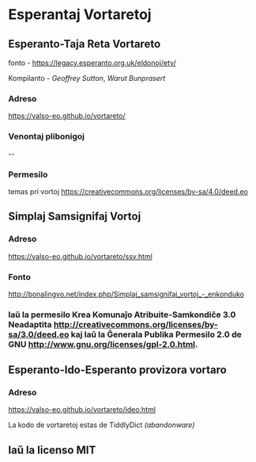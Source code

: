 # Esperantaj Vortaretoj

## Esperanto-Taja Reta Vortareto
fonto - https://legacy.esperanto.org.uk/eldonoj/etv/

Kompilanto - _Geoffrey Sutton_, _Warut Bunprasert_
### Adreso
https://valso-eo.github.io/vortareto/
### Venontaj plibonigoj
--
### Permesilo
temas pri vortoj
https://creativecommons.org/licenses/by-sa/4.0/deed.eo

## Simplaj Samsignifaj Vortoj
### Adreso 
https://valso-eo.github.io/vortareto/ssv.html
### Fonto 
http://bonalingvo.net/index.php/Simplaj_samsignifaj_vortoj_-_enkonduko

### laŭ la permesilo Krea Komunaĵo Atribuite-Samkondiĉe 3.0 Neadaptita <http://creativecommons.org/licenses/by-sa/3.0/deed.eo> kaj laŭ la Ĝenerala Publika Permesilo 2.0 de GNU <http://www.gnu.org/licenses/gpl-2.0.html>.

## Esperanto-Ido-Esperanto provizora vortaro
### Adreso
https://valso-eo.github.io/vortareto/ideo.html


La kodo de vortaretoj estas de TiddlyDict *(abandonware)*
## laŭ la licenso MIT
